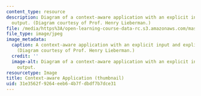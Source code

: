 ```yaml
---
content_type: resource
description: Diagram of a context-aware application with an explicit input and explicit
  output. (Diagram courtesy of Prof. Henry Lieberman.)
file: /media/https%3A/open-learning-course-data-rc.s3.amazonaws.com/mas-963-out-of-context-a-course-on-computer-systems-that-adapt-to-and-learn-from-context-fall-2001/31e3562f9264eeb64b7fdbdf7b7dce31_mas-963f01-th.jpg
file_type: image/jpeg
image_metadata:
  caption: A context-aware application with an explicit input and explicit output.
    (Diagram courtesy of Prof. Henry Lieberman.)
  credit: ''
  image-alt: Diagram of a context-aware application with an explicit input and explicit
    output.
resourcetype: Image
title: Context-aware Application (thumbnail)
uid: 31e3562f-9264-eeb6-4b7f-dbdf7b7dce31
---
```

